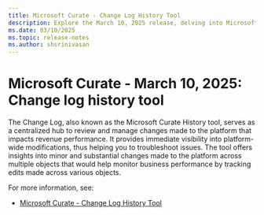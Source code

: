 ```yaml
---
title: Microsoft Curate - Change Log History Tool
description: Explore the March 10, 2025 release, delving into Microsoft Curate History tool, serves as a centralized hub to review and manage changes made to the platform that impacts revenue performance.
ms.date: 03/10/2025
ms.topic: release-notes
ms.author: shsrinivasan
---
```


# Microsoft Curate - March 10, 2025: Change log history tool

The Change Log, also known as the Microsoft Curate History tool, serves as a centralized hub to review and manage changes made to the platform that impacts revenue performance. It provides immediate visibility into platform-wide modifications, thus helping you to troubleshoot issues. The tool offers insights into minor and substantial changes made to the platform across multiple objects that would help monitor business performance by tracking edits made across various objects. 


For more information, see: 
- [Microsoft Curate - Change Log History Tool](change-log-history-tool.md) 

 